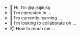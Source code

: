 - 👋 Hi, I’m @jnjkijikjkij
- 👀 I’m interested in ...
- 🌱 I’m currently learning ...
- 💞️ I’m looking to collaborate on ...
- 📫 How to reach me ...

<!---
jnjkijikjkij/jnjkijikjkij is a ✨ special ✨ repository because its `README.md` (this file) appears on your GitHub profile.
You can click the Preview link to take a look at your changes.
--->
